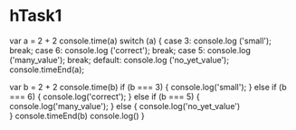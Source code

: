 # hTask1
var a = 2 + 2
console.time(a)
switch (a) {
    case 3:
        console.log ('small');
        break;
    case 6:
        console.log ('correct');
        break;
    case 5:
        console.log ('many_value');
        break;
    default:
        console.log ('no_yet_value');
        console.timeEnd(a);


var b = 2 + 2
        console.time(b)
        if (b === 3) {
            console.log('small');
        } else if (b === 6) {
            console.log('correct');
        } else if (b === 5) {
            console.log('many_value');
        } else {
            console.log('no_yet_value')  
        }
        console.timeEnd(b)
        console.log()
}
